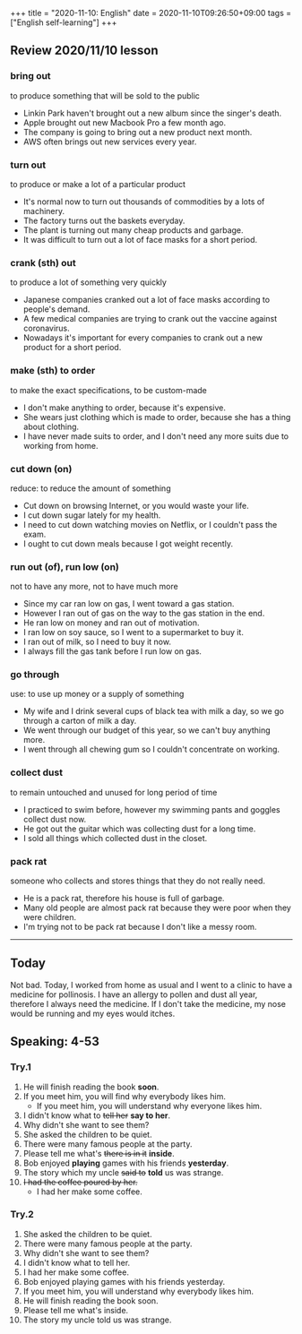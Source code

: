 +++
title =  "2020-11-10: English"
date = 2020-11-10T09:26:50+09:00
tags = ["English self-learning"]
+++

## Review 2020/11/10 lesson

### bring out
to produce something that will be sold to the public

* Linkin Park haven't brought out a new album since the singer's death.
* Apple brought out new Macbook Pro a few month ago.
* The company is going to bring out a new product next month.
* AWS often brings out new services every year.

### turn out
to produce or make a lot of a particular product

* It's normal now to turn out thousands of commodities by a lots of machinery.
* The factory turns out the baskets everyday.
* The plant is turning out many cheap products and garbage.
* It was difficult to turn out a lot of face masks for a short period.

### crank (sth) out
to produce a lot of something very quickly

* Japanese companies cranked out a lot of face masks according to people's demand.
* A few medical companies are trying to crank out the vaccine against coronavirus. 
* Nowadays it's important for every companies to crank out a new product for a short period.

### make (sth) to order
to make the exact specifications, to be custom-made

* I don't make anything to order, because it's expensive.
* She wears just clothing which is made to order, because she has a thing about clothing.
* I have never made suits to order, and I don't need any more suits due to working from home. 

### cut down (on)
reduce: to reduce the amount of something

* Cut down on browsing Internet, or you would waste your life.
* I cut down sugar lately for my health.
* I need to cut down watching movies on Netflix, or I couldn't pass the exam.
* I ought to cut down meals because I got weight recently.

### run out (of), run low (on)
not to have any more, not to have much more

* Since my car ran low on gas, I went toward a gas station.
* However I ran out of gas on the way to the gas station in the end.
* He ran low on money and ran out of motivation.
* I ran low on soy sauce, so I went to a supermarket to buy it.
* I ran out of milk, so I need to buy it now.
* I always fill the gas tank before I run low on gas.

### go through
use: to use up money or a supply of something

* My wife and I drink several cups of black tea with milk a day,
    so we go through a carton of milk a day.
* We went through our budget of this year, so we can't buy anything more. 
* I went through all chewing gum so I couldn't concentrate on working.

### collect dust
to remain untouched and unused for long period of time

* I practiced to swim before, however my swimming pants and goggles collect dust now.
* He got out the guitar which was collecting dust for a long time.
* I sold all things which collected dust in the closet.

### pack rat
someone who collects and stores things that they do not really need.

* He is a pack rat, therefore his house is full of garbage.
* Many old people are almost pack rat because they were poor when they were children.
* I'm trying not to be pack rat because I don't like a messy room.

- - -

## Today

Not bad.
Today, I worked from home as usual and I went to a clinic to have a medicine for pollinosis.
I have an allergy to pollen and dust all year, therefore I always need the medicine.
If I don't take the medicine, my nose would be running and my eyes would itches.

## Speaking: 4-53

### Try.1

1. He will finish reading the book **soon**.
2. If you meet him, you will find why everybody likes him.
    - If you meet him, you will understand why everyone likes him.
3. I didn't know what to ~~tell her~~ **say to her**.
4. Why didn't she want to see them?
5. She asked the children to be quiet.
6. There were many famous people at the party.
7. Please tell me what's ~~there is in it~~ **inside**.
8. Bob enjoyed **playing** games with his friends **yesterday**.
9. The story which my uncle ~~said to~~ **told** us was strange.
10. ~~I had the coffee poured by her.~~
    - I had her make some coffee.

### Try.2

1. She asked the children to be quiet.
2. There were many famous people at the party.
3. Why didn't she want to see them?
4. I didn't know what to tell her.
5. I had her make some coffee.
6. Bob enjoyed playing games with his friends yesterday.
7. If you meet him, you will understand why everybody likes him.
8. He will finish reading the book soon.
9. Please tell me what's inside.
10. The story my uncle told us was strange.

